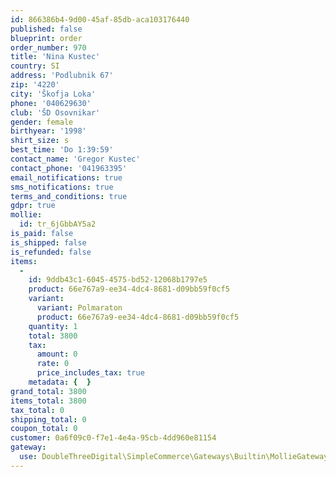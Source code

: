 ```yaml
---
id: 866386b4-9d00-45af-85db-aca103176440
published: false
blueprint: order
order_number: 970
title: 'Nina Kustec'
country: SI
address: 'Podlubnik 67'
zip: '4220'
city: 'Škofja Loka'
phone: '040629630'
club: 'ŠD Osovnikar'
gender: female
birthyear: '1998'
shirt_size: s
best_time: 'Do 1:39:59'
contact_name: 'Gregor Kustec'
contact_phone: '041963395'
email_notifications: true
sms_notifications: true
terms_and_conditions: true
gdpr: true
mollie:
  id: tr_6jGbbAY5a2
is_paid: false
is_shipped: false
is_refunded: false
items:
  -
    id: 9ddb43c1-6045-4575-bd52-12068b1797e5
    product: 66e767a9-ee34-4dc4-8681-d09bb59f0cf5
    variant:
      variant: Polmaraton
      product: 66e767a9-ee34-4dc4-8681-d09bb59f0cf5
    quantity: 1
    total: 3800
    tax:
      amount: 0
      rate: 0
      price_includes_tax: true
    metadata: {  }
grand_total: 3800
items_total: 3800
tax_total: 0
shipping_total: 0
coupon_total: 0
customer: 0a6f09c0-f7e1-4e4a-95cb-4dd960e81154
gateway:
  use: DoubleThreeDigital\SimpleCommerce\Gateways\Builtin\MollieGateway
---
```

